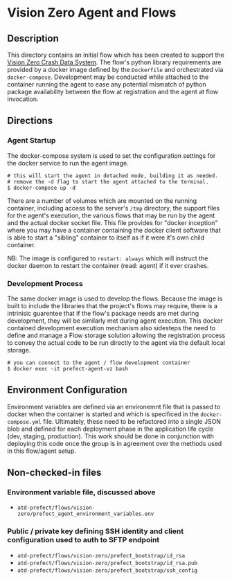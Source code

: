 # Vision Zero Agent and Flows

## Description

This directory contains an initial flow which has been created to support the [Vision Zero Crash Data System](https://github.com/cityofaustin/atd-vz-data). The flow's python library requirements are provided by a docker image defined by the `Dockerfile` and orchestrated via `docker-compose`. Development may be conducted while attached to the container running the agent to ease any potential mismatch of python package availability between the flow at registration and the agent at flow invocation.

## Directions

### Agent Startup

The docker-compose system is used to set the configuration settings for the docker service to run the agent image.

```
# this will start the agent in detached mode, building it as needed.
# remove the -d flag to start the agent attached to the terminal.
$ docker-compose up -d 
```

There are a number of volumes which are mounted on the running container, including access to the server's `/tmp` directory, the support files for the agent's execution, the various flows that may be run by the agent and the actual docker socket file. This file provides for "docker inception" where you may have a container containing the docker client software that is able to start a "sibling" container to itself as if it were it's own child container.

NB: The image is configured to `restart: always` which will instruct the docker daemon to restart the container (read: agent) if it ever crashes.


### Development Process

The same docker image is used to develop the flows. Because the image is built to include the libraries that the project's flows may require, there is a intrinisic guarentee that if the flow's package needs are met during development, they will be similarly met during agent execution. This docker contained development execution mechanism also sidesteps the need to define and manage a Flow storage solution allowing the registration process to convey the actual code to be run directly to the agent via the default local storage.

```
# you can connect to the agent / flow development container 
$ docker exec -it prefect-agent-vz bash
```

## Environment Configuration

Environment variables are defined via an environemnt file that is passed to docker when the container is started and which is specificed in the `docker-compose.yml` file. Ultimately, these need to be refactored into a single JSON blob and defined for each deployment phase in the application life cycle (dev, staging, production). This work should be done in conjunction with deploying this code once the group is in agreement over the methods used in this flow/agent setup.

## Non-checked-in files

### Environment variable file, discussed above

* `atd-prefect/flows/vision-zero/prefect_agent_environment_variables.env`

### Public / private key defining SSH identity and client configuration used to auth to SFTP endpoint
* `atd-prefect/flows/vision-zero/prefect_bootstrap/id_rsa`
* `atd-prefect/flows/vision-zero/prefect_bootstrap/id_rsa.pub`
* `atd-prefect/flows/vision-zero/prefect_bootstrap/ssh_config`
